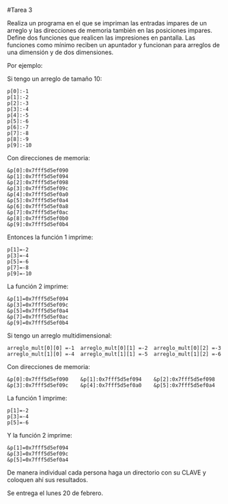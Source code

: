 #Tarea 3

Realiza un programa en el que se impriman las entradas impares de un arreglo y las direcciones de memoria también en las posiciones impares. Define dos funciones que realicen las impresiones en pantalla. Las funciones como mínimo reciben un apuntador y funcionan para arreglos de una dimensión y de dos dimensiones.

Por ejemplo:

Si tengo un arreglo de tamaño 10:

```
p[0]:-1
p[1]:-2
p[2]:-3
p[3]:-4
p[4]:-5
p[5]:-6
p[6]:-7
p[7]:-8
p[8]:-9
p[9]:-10
```

Con direcciones de memoria:

```
&p[0]:0x7fff5d5ef090
&p[1]:0x7fff5d5ef094
&p[2]:0x7fff5d5ef098
&p[3]:0x7fff5d5ef09c
&p[4]:0x7fff5d5ef0a0
&p[5]:0x7fff5d5ef0a4
&p[6]:0x7fff5d5ef0a8
&p[7]:0x7fff5d5ef0ac
&p[8]:0x7fff5d5ef0b0
&p[9]:0x7fff5d5ef0b4

```

Entonces la función 1 imprime:

```
p[1]=-2
p[3]=-4
p[5]=-6
p[7]=-8
p[9]=-10

```


La función 2 imprime:

```
&p[1]=0x7fff5d5ef094
&p[3]=0x7fff5d5ef09c
&p[5]=0x7fff5d5ef0a4
&p[7]=0x7fff5d5ef0ac
&p[9]=0x7fff5d5ef0b4
```

Si tengo un arreglo multidimensional:

```
arreglo_mult[0][0] =-1	arreglo_mult[0][1] =-2	arreglo_mult[0][2] =-3
arreglo_mult[1][0] =-4	arreglo_mult[1][1] =-5	arreglo_mult[1][2] =-6
```

Con direcciones de memoria:

```
&p[0]:0x7fff5d5ef090	&p[1]:0x7fff5d5ef094	&p[2]:0x7fff5d5ef098
&p[3]:0x7fff5d5ef09c	&p[4]:0x7fff5d5ef0a0	&p[5]:0x7fff5d5ef0a4
```

La función 1 imprime:

```
p[1]=-2
p[3]=-4
p[5]=-6
```

Y la función 2 imprime:

```
&p[1]=0x7fff5d5ef094
&p[3]=0x7fff5d5ef09c
&p[5]=0x7fff5d5ef0a4

```

De manera individual cada persona haga un directorio con su CLAVE y coloquen ahí sus resultados.

Se entrega el lunes 20 de febrero.

